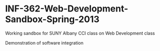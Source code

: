 INF-362-Web-Development-Sandbox-Spring-2013
===========================================

Working sandbox for SUNY Albany CCI class on Web Development class

Demonstration of software integration
